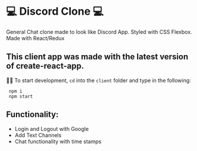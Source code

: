 # 💻 Discord Clone 💻
General Chat clone made to look like Discord App. 
Styled with CSS Flexbox. Made with React/Redux

## This client app was made with the latest version of create-react-app.

👨‍💻 To start development, `cd` into the `client` folder and type in the following:

```
 npm i
 npm start
```

## Functionality:
- Login and Logout with Google
- Add Text Channels
- Chat functionality with time stamps

